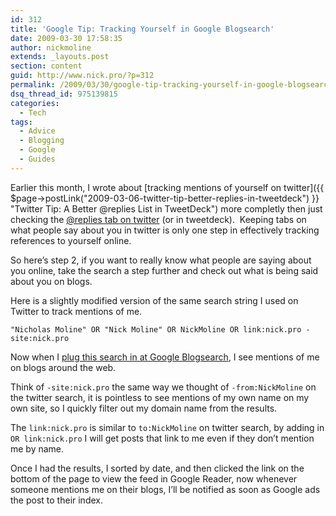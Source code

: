 ```yaml
---
id: 312
title: 'Google Tip: Tracking Yourself in Google Blogsearch'
date: 2009-03-30 17:58:35
author: nickmoline
extends: _layouts.post
section: content
guid: http://www.nick.pro/?p=312
permalink: /2009/03/30/google-tip-tracking-yourself-in-google-blogsearch/
dsq_thread_id: 975139815
categories:
  - Tech
tags:
  - Advice
  - Blogging
  - Google
  - Guides
---
```

Earlier this month, I wrote about [tracking mentions of yourself on twitter]({{ $page->postLink("2009-03-06-twitter-tip-better-replies-in-tweetdeck") }} "Twitter Tip: A Better @replies List in TweetDeck") more completly then just checking the <a href="http://twitter.com/replies" target="_blank">@replies tab on twitter</a> (or in tweetdeck).  Keeping tabs on what people say about you in twitter is only one step in effectively tracking references to yourself online.

<!--more-->

So here&#8217;s step 2, if you want to really know what people are saying about you online, take the search a step further and check out what is being said about you on blogs.

Here is a slightly modified version of the same search string I used on Twitter to track mentions of me.

```
"Nicholas Moline" OR "Nick Moline" OR NickMoline OR link:nick.pro -site:nick.pro
```

Now when I <a title="Find Nick in Google Blogsearch" href="http://blogsearch.google.com/blogsearch?scoring=d&q=%22Nicholas+Moline%22+OR+%22Nick+Moline%22+OR+NickMoline+OR+link%3Anick.pro+-site%3Anick.pro" target="_blank">plug this search in at Google Blogsearch</a>, I see mentions of me on blogs around the web.

Think of `-site:nick.pro` the same way we thought of `-from:NickMoline` on the twitter search, it is pointless to see mentions of my own name on my own site, so I quickly filter out my domain name from the results.

The `link:nick.pro` is similar to `to:NickMoline` on twitter search, by adding in `OR link:nick.pro` I will get posts that link to me even if they don&#8217;t mention me by name.

Once I had the results, I sorted by date, and then clicked the link on the bottom of the page to view the feed in Google Reader, now whenever someone mentions me on their blogs, I&#8217;ll be notified as soon as Google ads the post to their index.
